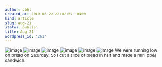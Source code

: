 ```yaml
---
author: cbhl
created_at: 2010-08-22 22:07:07 -0400
kind: article
slug: aug-21
status: publish
title: Aug 21
wordpress_id: '261'
---
```


![image](http://images.azuresky.ca/blog/wp-content/uploads/2010/08/wpid-IMG_20100821_180632.jpg)
![image](http://images.azuresky.ca/blog/wp-content/uploads/2010/08/wpid-IMG_20100821_180713.jpg)
![image](http://images.azuresky.ca/blog/wp-content/uploads/2010/08/wpid-IMG_20100821_180724.jpg)
![image](http://images.azuresky.ca/blog/wp-content/uploads/2010/08/wpid-IMG_20100821_180740.jpg)
![image](http://images.azuresky.ca/blog/wp-content/uploads/2010/08/wpid-IMG_20100821_180801.jpg)
![image](http://images.azuresky.ca/blog/wp-content/uploads/2010/08/wpid-IMG_20100821_180832.jpg)
We were running low on bread on Saturday. So I cut a slice of bread in
half and made a mini pb&j sandwich.
